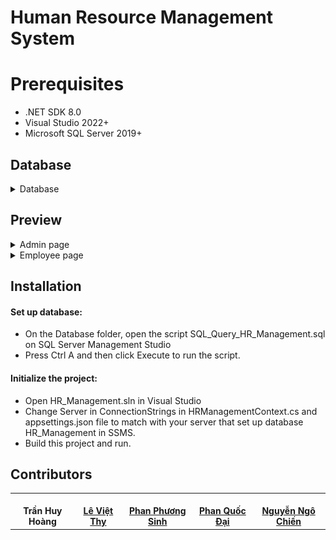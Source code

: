 # Human Resource Management System

# Prerequisites
- .NET SDK 8.0
- Visual Studio 2022+
- Microsoft SQL Server 2019+

## Database
<details>
  <summary>Database</summary>

  <div style="margin-top: 20px">
    <a href="https://github.com/GoldStarPro/SWP391_Group2">
      <img src="preview/database/HR_Management.svg"/>
    </a>
  </div>
</details>

## Preview
<details>
  <summary>Admin page</summary>
</details>

<details>
  <summary>Employee page</summary>
</details>

## Installation

#### Set up database:
- On the Database folder, open the script SQL_Query_HR_Management.sql on SQL Server Management Studio
- Press Ctrl A and then click Execute to run the script.

#### Initialize the project:
- Open HR_Management.sln in Visual Studio
- Change Server in ConnectionStrings in HRManagementContext.cs and appsettings.json file to match with your server that set up database HR_Management in SSMS.
- Build this project and run.

## Contributors

<table>
  <tr>
    <td align="center"><img src="https://avatars.githubusercontent.com/GoldStarPro" width="100px" style="border-radius: 50%;" alt=""/><br /><span style="font-weight: bold; text-decoration: none;">Trần Huy Hoàng</span></td>
    <td align="center"><a href="https://github.com/thy03"><img src="https://avatars.githubusercontent.com/thy03" width="100px" style="border-radius: 50%;" alt=""/><br /><span style="font-weight: bold; text-decoration: none;">Lê Việt Thy</span></a></td>
    <td align="center"><a href="https://github.com/captaintemmo11"><img src="https://avatars.githubusercontent.com/captaintemmo11" width="100px" style="border-radius: 50%;" alt=""/><br /><span style="font-weight: bold; text-decoration: none;">Phan Phương Sinh</span></a></td>
    <td align="center"><a href="https://github.com/phanquocdai"><img src="https://avatars.githubusercontent.com/phanquocdai" width="100px" style="border-radius: 50%;" alt=""/><br /><span style="font-weight: bold; text-decoration: none;">Phan Quốc Đại</span></a></td>
    <td align="center"><a href="https://github.com/chienlag1"><img src="https://avatars.githubusercontent.com/chienlag1" width="100px" style="border-radius: 50%;" alt=""/><br /><span style="font-weight: bold; text-decoration: none;">Nguyễn Ngô Chiến</span></a></td>
  </tr>
</table>

